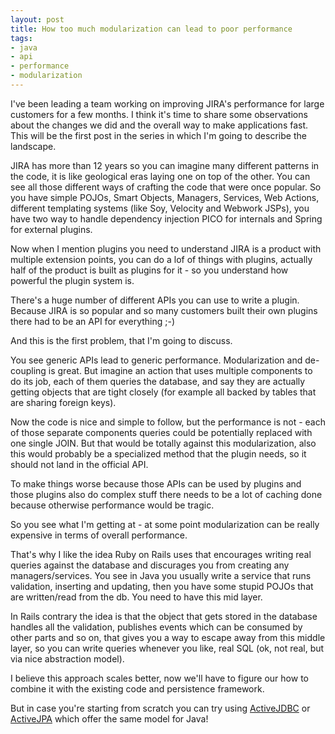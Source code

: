 ```yaml
---
layout: post
title: How too much modularization can lead to poor performance
tags:
- java
- api
- performance
- modularization
---
```

I've been leading a team working on improving JIRA's performance for large customers for a few months. I think it's time to share some observations about the changes we did and the overall way to make applications fast. This will be the first post in the series in which I'm going to describe the landscape.

JIRA has more than 12 years so you can imagine many different patterns in the code, it is like geological eras laying one on top of the other. You can see all those different ways of crafting the code that were once popular. So you have simple POJOs, Smart Objects, Managers, Services, Web Actions, different templating systems (like Soy, Velocity and Webwork JSPs), you have two way to handle dependency injection PICO for internals and Spring for external plugins.

Now when I mention plugins you need to understand JIRA is a product with multiple extension points, you can do a lof of things with plugins, actually half of the product is built as plugins for it - so you understand how powerful the plugin system is.

There's a huge number of different APIs you can use to write a plugin. Because JIRA is so popular and so many customers built their own plugins there had to be an API for everything ;-)

And this is the first problem, that I'm going to discuss.

You see generic APIs lead to generic performance. Modularization and de-coupling is great. But imagine an action that uses multiple components to do its job, each of them queries the database, and say they are actually getting objects that are tight closely (for example all backed by tables that are sharing foreign keys).

Now the code is nice and simple to follow, but the performance is not - each of those separate components queries could be potentially replaced with one single JOIN. But that would be totally against this modularization, also this would probably be a specialized method that the plugin needs, so it should not land in the official API.

To make things worse because those APIs can be used by plugins and those plugins also do complex stuff there needs to be a lot of caching done because otherwise performance would be tragic.

So you see what I'm getting at - at some point modularization can be really expensive in terms of overall performance.

That's why I like the idea Ruby on Rails uses that encourages writing real queries against the database and discurages you from creating any managers/services. You see in Java you usually write a service that runs validation, inserting and updating, then you have some stupid POJOs that are written/read from the db. You need to have this mid layer.

In Rails contrary the idea is that the object that gets stored in the database handles all the validation, publishes events which can be consumed by other parts and so on, that gives you a way to escape away from this middle layer, so you can write queries whenever you like, real SQL (ok, not real, but via nice abstraction model).

I believe this approach scales better, now we'll have to figure our how to combine it with the existing code and persistence framework.

But in case you're starting from scratch you can try using [ActiveJDBC](http://javalite.io) or [ActiveJPA](https://github.com/activejpa/activejpa) which offer the same model for Java! 

